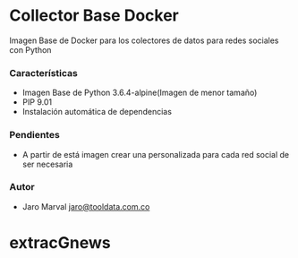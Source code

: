 Collector Base Docker
==
Imagen Base de Docker para los colectores de datos para redes sociales con Python

### Características ###
- Imagen Base de Python 3.6.4-alpine(Imagen de menor tamaño)
- PIP 9.01
- Instalación automática de dependencias

### Pendientes ###
- A partir de está imagen crear una personalizada para cada red social de ser necesaria

### Autor ###
- Jaro Marval <jaro@tooldata.com.co>
# extracGnews
